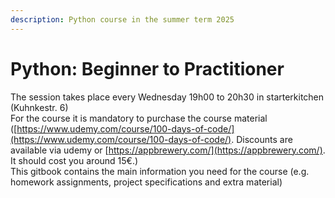 ```yaml
---
description: Python course in the summer term 2025
---
```


# Python: Beginner to Practitioner

The session takes place every Wednesday 19h00 to 20h30 in starterkitchen (Kuhnkestr. 6)\
For the course it is mandatory to purchase the course material ([https://www.udemy.com/course/100-days-of-code/](https://www.udemy.com/course/100-days-of-code/). Discounts are available via udemy or [https://appbrewery.com/](https://appbrewery.com/). It should cost you around 15€.)\
This gitbook contains the main information you need for the course (e.g. homework assignments, project specifications and extra material)
